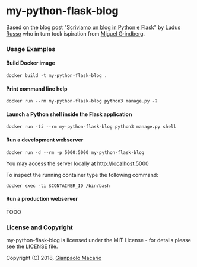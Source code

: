 # my-python-flask-blog

Based on the blog post "[Scriviamo un blog in Python e Flask](https://ludusrusso.cc/2016/12/27/tutorial-flask/)" by [Ludus Russo](https://ludusrusso.cc/) who in turn took ispiration from [Miguel Grindberg](https://blog.miguelgrinberg.com/).

### Usage Examples

#### Build Docker image

```shell
docker build -t my-python-flask-blog .
```

#### Print command line help

```shell
docker run --rm my-python-flask-blog python3 manage.py -?
```

#### Launch a Python shell inside the Flask application

```shell
docker run -ti --rm my-python-flask-blog python3 manage.py shell
```

#### Run a development webserver

```shell
docker run -d --rm -p 5000:5000 my-python-flask-blog
```

You may access the server locally at <http://localhost:5000>

To inspect the running container type the following command:

```shell
docker exec -ti $CONTAINER_ID /bin/bash
```

#### Run a production webserver

TODO

### License and Copyright

my-python-flask-blog is licensed under the MIT License - for details please see the [LICENSE](LICENSE) file.

Copyright (C) 2018, [Gianpaolo Macario](https://gmacario.github.io/)

<!-- EOF -->
